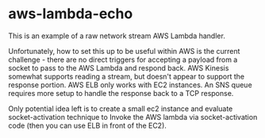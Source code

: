 # aws-lambda-echo

This is an example of a raw network stream AWS Lambda handler.  

Unfortunately, how to set this up to be useful within AWS is the current challenge - there are no direct triggers for accepting a payload from a socket to pass to the AWS Lambda and respond back.  AWS Kinesis somewhat supports reading a stream, but doesn't appear to support the response portion.  AWS ELB only works with EC2 instances.  An SNS queue requires more setup to handle the response back to a TCP response.

Only potential idea left is to create a small ec2 instance and evaluate socket-activation technique to Invoke the AWS lambda via socket-activation code (then you can use ELB in front of the EC2).
